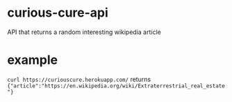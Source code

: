# curious-cure-api
API that returns a random interesting wikipedia article
 
 
# example 
`curl https://curiouscure.herokuapp.com/` returns `{"article":"https://en.wikipedia.org/wiki/Extraterrestrial_real_estate"}`
